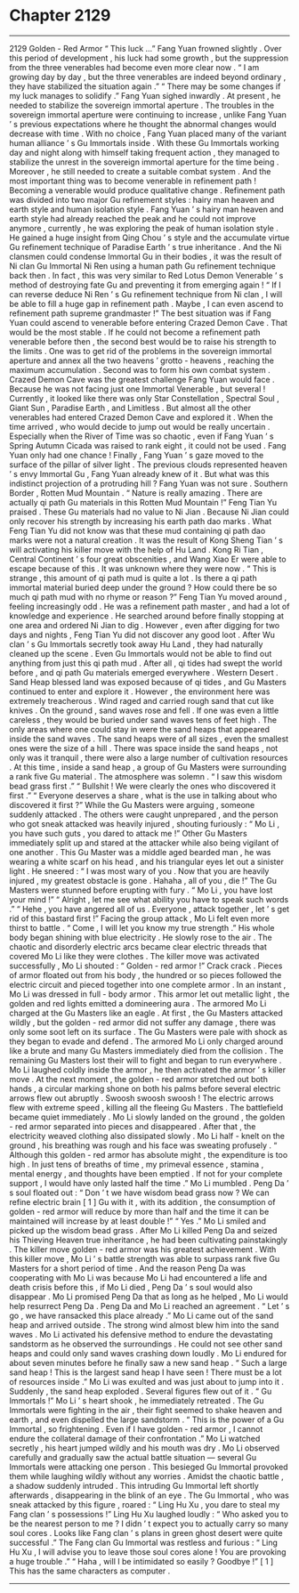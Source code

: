 
# Chapter 2129


---

2129 Golden - Red Armor “ This luck …” Fang Yuan frowned slightly .
Over this period of development , his luck had some growth , but the suppression from the three venerables had become even more clear now .
“ I am growing day by day , but the three venerables are indeed beyond ordinary , they have stabilized the situation again .”
“ There may be some changes if my luck manages to solidify .”
Fang Yuan sighed inwardly .
At present , he needed to stabilize the sovereign immortal aperture . The troubles in the sovereign immortal aperture were continuing to increase , unlike Fang Yuan ’ s previous expectations where he thought the abnormal changes would decrease with time .
With no choice , Fang Yuan placed many of the variant human alliance ’ s Gu Immortals inside . With these Gu Immortals working day and night along with himself taking frequent action , they managed to stabilize the unrest in the sovereign immortal aperture for the time being .
Moreover , he still needed to create a suitable combat system .
And the most important thing was to become venerable in refinement path !
Becoming a venerable would produce qualitative change .
Refinement path was divided into two major Gu refinement styles : hairy man heaven and earth style and human isolation style . Fang Yuan ’ s hairy man heaven and earth style had already reached the peak and he could not improve anymore , currently , he was exploring the peak of human isolation style .
He gained a huge insight from Qing Chou ’ s style and the accumulate virtue Gu refinement technique of Paradise Earth ’ s true inheritance .
And the Ni clansmen could condense Immortal Gu in their bodies , it was the result of Ni clan Gu Immortal Ni Ren using a human path Gu refinement technique back then . In fact , this was very similar to Red Lotus Demon Venerable ’ s method of destroying fate Gu and preventing it from emerging again !
“ If I can reverse deduce Ni Ren ’ s Gu refinement technique from Ni clan , I will be able to fill a huge gap in refinement path . Maybe , I can even ascend to refinement path supreme grandmaster !”
The best situation was if Fang Yuan could ascend to venerable before entering Crazed Demon Cave .
That would be the most stable .
If he could not become a refinement path venerable before then , the second best would be to raise his strength to the limits .
One was to get rid of the problems in the sovereign immortal aperture and annex all the two heavens ’ grotto - heavens , reaching the maximum accumulation .
Second was to form his own combat system .
Crazed Demon Cave was the greatest challenge Fang Yuan would face .
Because he was not facing just one Immortal Venerable , but several !
Currently , it looked like there was only Star Constellation , Spectral Soul , Giant Sun , Paradise Earth , and Limitless . But almost all the other venerables had entered Crazed Demon Cave and explored it .
When the time arrived , who would decide to jump out would be really uncertain .
Especially when the River of Time was so chaotic , even if Fang Yuan ’ s Spring Autumn Cicada was raised to rank eight , it could not be used .
Fang Yuan only had one chance !
Finally , Fang Yuan ’ s gaze moved to the surface of the pillar of silver light .
The previous clouds represented heaven ’ s envy Immortal Gu , Fang Yuan already knew of it .
But what was this indistinct projection of a protruding hill ?
Fang Yuan was not sure .
Southern Border , Rotten Mud Mountain .
“ Nature is really amazing . There are actually qi path Gu materials in this Rotten Mud Mountain !” Feng Tian Yu praised .
These Gu materials had no value to Ni Jian .
Because Ni Jian could only recover his strength by increasing his earth path dao marks .
What Feng Tian Yu did not know was that these mud containing qi path dao marks were not a natural creation . It was the result of Kong Sheng Tian ’ s will activating his killer move with the help of Hu Land .
Kong Ri Tian , Central Continent ’ s four great obscenities , and Wang Xiao Er were able to escape because of this . It was unknown where they were now .
“ This is strange , this amount of qi path mud is quite a lot . Is there a qi path immortal material buried deep under the ground ? How could there be so much qi path mud with no rhyme or reason ?”
Feng Tian Yu moved around , feeling increasingly odd .
He was a refinement path master , and had a lot of knowledge and experience .
He searched around before finally stopping at one area and ordered Ni Jian to dig .
However , even after digging for two days and nights , Feng Tian Yu did not discover any good loot .
After Wu clan ’ s Gu Immortals secretly took away Hu Land , they had naturally cleaned up the scene . Even Gu Immortals would not be able to find out anything from just this qi path mud .
After all , qi tides had swept the world before , and qi path Gu materials emerged everywhere .
Western Desert .
Sand Heap blessed land was exposed because of qi tides , and Gu Masters continued to enter and explore it .
However , the environment here was extremely treacherous .
Wind raged and carried rough sand that cut like knives .
On the ground , sand waves rose and fell . If one was even a little careless , they would be buried under sand waves tens of feet high .
The only areas where one could stay in were the sand heaps that appeared inside the sand waves .
The sand heaps were of all sizes , even the smallest ones were the size of a hill .
There was space inside the sand heaps , not only was it tranquil , there were also a large number of cultivation resources .
At this time , inside a sand heap , a group of Gu Masters were surrounding a rank five Gu material . The atmosphere was solemn .
“ I saw this wisdom bead grass first .”
“ Bullshit ! We were clearly the ones who discovered it first .”
“ Everyone deserves a share , what is the use in talking about who discovered it first ?”
While the Gu Masters were arguing , someone suddenly attacked .
The others were caught unprepared , and the person who got sneak attacked was heavily injured , shouting furiously : “ Mo Li , you have such guts , you dared to attack me !”
Other Gu Masters immediately split up and stared at the attacker while also being vigilant of one another .
This Gu Master was a middle aged bearded man , he was wearing a white scarf on his head , and his triangular eyes let out a sinister light .
He sneered : “ I was most wary of you . Now that you are heavily injured , my greatest obstacle is gone . Hahaha , all of you , die !”
The Gu Masters were stunned before erupting with fury .
“ Mo Li , you have lost your mind !”
“ Alright , let me see what ability you have to speak such words .”
“ Hehe , you have angered all of us . Everyone , attack together , let ’ s get rid of this bastard first !”
Facing the group attack , Mo Li felt even more thirst to battle .
“ Come , I will let you know my true strength .” His whole body began shining with blue electricity .
He slowly rose to the air .
The chaotic and disorderly electric arcs became clear electric threads that covered Mo Li like they were clothes .
The killer move was activated successfully , Mo Li shouted : “ Golden - red armor !”
Crack crack .
Pieces of armor floated out from his body , the hundred or so pieces followed the electric circuit and pieced together into one complete armor .
In an instant , Mo Li was dressed in full - body armor .
This armor let out metallic light , the golden and red lights emitted a domineering aura .
The armored Mo Li charged at the Gu Masters like an eagle .
At first , the Gu Masters attacked wildly , but the golden - red armor did not suffer any damage , there was only some soot left on its surface .
The Gu Masters were pale with shock as they began to evade and defend .
The armored Mo Li only charged around like a brute and many Gu Masters immediately died from the collision .
The remaining Gu Masters lost their will to fight and began to run everywhere .
Mo Li laughed coldly inside the armor , he then activated the armor ’ s killer move .
At the next moment , the golden - red armor stretched out both hands , a circular marking shone on both his palms before several electric arrows flew out abruptly .
Swoosh swoosh swoosh !
The electric arrows flew with extreme speed , killing all the fleeing Gu Masters .
The battlefield became quiet immediately .
Mo Li slowly landed on the ground , the golden - red armor separated into pieces and disappeared . After that , the electricity weaved clothing also dissipated slowly .
Mo Li half - knelt on the ground , his breathing was rough and his face was sweating profusely .
“ Although this golden - red armor has absolute might , the expenditure is too high . In just tens of breaths of time , my primeval essence , stamina , mental energy , and thoughts have been emptied . If not for your complete support , I would have only lasted half the time .” Mo Li mumbled .
Peng Da ’ s soul floated out : “ Don ’ t we have wisdom bead grass now ? We can refine electric brain [ 1 ] Gu with it , with its addition , the consumption of golden - red armor will reduce by more than half and the time it can be maintained will increase by at least double !”
“ Yes .” Mo Li smiled and picked up the wisdom bead grass .
After Mo Li killed Peng Da and seized his Thieving Heaven true inheritance , he had been cultivating painstakingly . The killer move golden - red armor was his greatest achievement .
With this killer move , Mo Li ’ s battle strength was able to surpass rank five Gu Masters for a short period of time .
And the reason Peng Da was cooperating with Mo Li was because Mo Li had encountered a life and death crisis before this , if Mo Li died , Peng Da ’ s soul would also disappear . Mo Li promised Peng Da that as long as he helped , Mo Li would help resurrect Peng Da .
Peng Da and Mo Li reached an agreement .
“ Let ’ s go , we have ransacked this place already .” Mo Li came out of the sand heap and arrived outside .
The strong wind almost blew him into the sand waves .
Mo Li activated his defensive method to endure the devastating sandstorm as he observed the surroundings .
He could not see other sand heaps and could only sand waves crashing down loudly .
Mo Li endured for about seven minutes before he finally saw a new sand heap .
“ Such a large sand heap ! This is the largest sand heap I have seen ! There must be a lot of resources inside .” Mo Li was exulted and was just about to jump into it .
Suddenly , the sand heap exploded .
Several figures flew out of it .
“ Gu Immortals !” Mo Li ’ s heart shook , he immediately retreated .
The Gu Immortals were fighting in the air , their fight seemed to shake heaven and earth , and even dispelled the large sandstorm .
“ This is the power of a Gu Immortal , so frightening . Even if I have golden - red armor , I cannot endure the collateral damage of their confrontation .” Mo Li watched secretly , his heart jumped wildly and his mouth was dry .
Mo Li observed carefully and gradually saw the actual battle situation — several Gu Immortals were attacking one person .
This besieged Gu Immortal provoked them while laughing wildly without any worries .
Amidst the chaotic battle , a shadow suddenly intruded .
This intruding Gu Immortal left shortly afterwards , disappearing in the blink of an eye .
The Gu Immortal , who was sneak attacked by this figure , roared : “ Ling Hu Xu , you dare to steal my Fang clan ’ s possessions !”
Ling Hu Xu laughed loudly : “ Who asked you to be the nearest person to me ? I didn ’ t expect you to actually carry so many soul cores . Looks like Fang clan ’ s plans in green ghost desert were quite successful .”
The Fang clan Gu Immortal was restless and furious : “ Ling Hu Xu , I will advise you to leave those soul cores alone ! You are provoking a huge trouble .”
“ Haha , will I be intimidated so easily ? Goodbye !”
[ 1 ] This has the same characters as computer .

---

